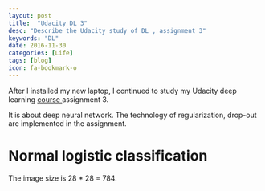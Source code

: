 ```yaml
---
layout: post
title:  "Udacity DL 3"
desc: "Describe the Udacity study of DL , assignment 3"
keywords: "DL"
date: 2016-11-30
categories: [Life]
tags: [blog]
icon: fa-bookmark-o
---
```


After I installed my new laptop, I continued to study my Udacity deep learning
[course ](https://classroom.udacity.com/courses/ud730) assignment 3.

It is about deep neural network.
The technology of regularization, drop-out are implemented in the assignment.

# Normal logistic classification
The image size is 28 * 28 = 784.
